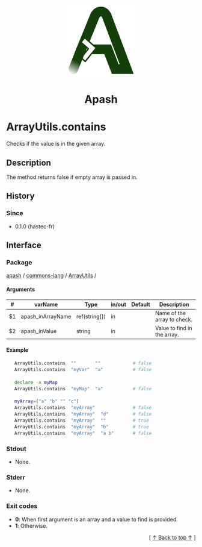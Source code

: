 
<div align='center' id='apash-top'>
  <a href='https://github.com/hastec-fr/apash'>
    <img alt='apash-logo' src='../../../../../../assets/apash-logo.svg'/>
  </a>

  # Apash
</div>


# ArrayUtils.contains
Checks if the value is in the given array.
## Description
   The method returns false if empty array is passed in.

## History
### Since
  * 0.1.0 (hastec-fr)


## Interface
### Package
<!-- apash.packageBegin -->
[apash](../../../apash.md) / [commons-lang](../../commons-lang.md) / [ArrayUtils](../ArrayUtils.md) / 
<!-- apash.packageEnd -->

#### Arguments
 | #      | varName           | Type          | in/out   | Default    | Description                          |
 |--------|-------------------|---------------|----------|------------|--------------------------------------|
 | $1     | apash_inArrayName | ref(string[]) | in       |            | Name of the array to check.          |
 | $2     | apash_inValue     | string        | in       |            | Value to find in the array.          |

#### Example
 ```bash
    ArrayUtils.contains  ""       ""            # false
    ArrayUtils.contains  "myVar"  "a"           # false

    declare -A myMap
    ArrayUtils.contains  "myMap"  "a"           # false

    myArray=("a" "b" "" "c")
    ArrayUtils.contains  "myArray"              # false
    ArrayUtils.contains  "myArray"  "d"         # false
    ArrayUtils.contains  "myArray"  ""          # true
    ArrayUtils.contains  "myArray"  "b"         # true
    ArrayUtils.contains  "myArray"  "a b"       # false
 ```

### Stdout
  * None.
### Stderr
  * None.

### Exit codes
  * **0**: When first argument is an array and a value to find is provided.
  * **1**: Otherwise.

  <div align='right'>[ <a href='#apash-top'>↑ Back to top ↑</a> ]</div>

